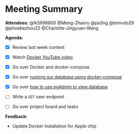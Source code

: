 # Meeting Summary

**Attendees:** @lk5998800 @Meng-Zhaoru @pa3ng @tomvdo29 @phoebezhou22 @Charlotte-Jingyuan-Wang

**Agenda:**
- [x] Review last week content
- [x] Watch [Docker YouTube video](https://www.youtube.com/watch?v=zfclTRtKOSM)
- [x] Go over Docker and docker-compose
- [x] Go over [running our database using docker-compose](https://github.com/iusmumn/challenge-api#running-and-accessing-the-database)
- [x] Go over [how to use pgAdmin to view database](https://github.com/iusmumn/challenge-api#running-and-accessing-the-database)
- [ ] Write a `GET` user endpoint
- [ ] Go over project board and tasks


**Feedback:**
- Update Docker installation for Apple chip
